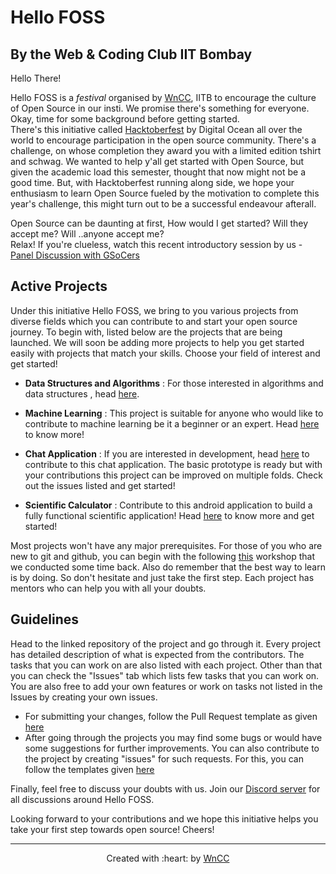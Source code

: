 # Hello FOSS

## By the Web & Coding Club IIT Bombay


Hello There!   

Hello FOSS is a *festival* organised by [WnCC](https://www.wncc-iitb.org/), IITB to encourage the culture of Open Source in our insti. We promise there's something for everyone. Okay, time for some background before getting started.    
There's this initiative called [Hacktoberfest](https://hacktoberfest.digitalocean.com/) by Digital Ocean all over the world to encourage participation in the open source community. There's a challenge, on whose completion they award you with a limited edition tshirt and schwag. We wanted to help y'all get started with Open Source, but given the academic load this semester, thought that now might not be a good time. But, with Hacktoberfest running along side, we hope your enthusiasm to learn Open Source fueled by the motivation to complete this year's challenge, this might turn out to be a successful endeavour afterall.  

Open Source can be daunting at first, How would I get started? Will they accept me? Will ..anyone accept me?    
Relax! If you're clueless, watch this recent introductory session by us - [Panel Discussion with GSoCers](https://youtu.be/UtmGnnutXeo)

## Active Projects 
Under this initiative Hello FOSS, we bring to you various projects from diverse fields which you can contribute to and start your open source journey. To begin with, listed below are the projects that are being launched. We will soon be adding more projects to help you get started easily with projects that match your skills. 
Choose your field of interest and get started!

- **Data Structures and Algorithms** : For those interested in algorithms and data structures , head [here](https://github.com/wncc/Hello-FOSS-DSA).

- **Machine Learning** : This project is suitable for anyone who would like to contribute to machine learning be it a beginner or an expert. Head [here](https://github.com/wncc/Hello-FOSS-ML) to know more!

- **Chat Application** : If you are interested in development, head [here](https://github.com/wncc/Hello-FOSS-Chat) to contribute to this chat application. The basic prototype is ready but with your contributions this project can be improved on multiple folds. Check out the issues listed and get started!

- **Scientific Calculator** : Contribute to this android application to build a fully functional scientific application! Head [here](https://github.com/wncc/Hello-FOSS-Calci) to know more and get started!

Most projects won't have any major prerequisites. For those of you who are new to git and github, you can begin with the following [this](https://youtu.be/_W0C8cIyROw) workshop that we conducted some time back. Also do remember that the best way to learn is by doing. So don't hesitate and just take the first step. Each project has mentors who can help you with all your doubts.

## Guidelines

Head to the linked repository of the project and go through it. Every project has detailed description of what is expected from the contributors. The tasks that you can work on  are also listed with each project. Other than that you can check the "Issues" tab which lists few tasks that you can work on. You are also free to add your own features or work on tasks not listed in the Issues by creating your own issues. 
- For submitting your changes, follow the Pull Request template as given [here](https://github.com/wncc/Hello-FOSS/blob/master/.github/PULL_REQUEST_TEMPLATE.md)
- After going through the projects you may find some bugs or would have some suggestions for further improvements. You can also contribute to the project by creating "issues" for such requests. For this, you can follow the templates given [here](https://github.com/wncc/Hello-FOSS/tree/master/.github/ISSUE_TEMPLATE) 


Finally, feel free to discuss your doubts with us. Join our [Discord server](https://discord.com/invite/mzhyrvS) for all discussions around Hello FOSS.

Looking forward to your contributions and we hope this initiative helps you take your first step towards open source! Cheers!

***

<p align="center">Created with :heart: by <a href="https://www.wncc-iitb.org/">WnCC</a></p>
